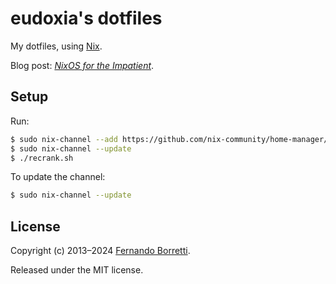 # eudoxia's dotfiles

My dotfiles, using [Nix][nix].

[nix]: https://nixos.org/

Blog post: [_NixOS for the Impatient_][blog].

[blog]: https://borretti.me/article/nixos-for-the-impatient

## Setup

Run:

```bash
$ sudo nix-channel --add https://github.com/nix-community/home-manager/archive/release-23.05.tar.gz home-manager
$ sudo nix-channel --update
$ ./recrank.sh
```

To update the channel:

```bash
$ sudo nix-channel --update
```

## License

Copyright (c) 2013–2024 [Fernando Borretti](https://borretti.me/).

Released under the MIT license.
